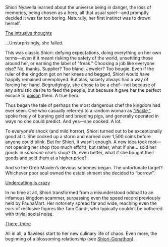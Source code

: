 Shiori Nyavella learned about the universe being in danger, the loss of memories, being chosen as a hero, all that usual spiel—and promptly decided it was far too boring. Naturally, her first instinct was to drown herself.

[The intrusive thoughts](#embed:https://www.youtube.com/live/zCWoxMbOZPk?si=do0y3EhgCYkvoJ2D&t=1080)

...Unsurprisingly, she failed.

This was classic Shiori: defying expectations, doing everything on her own terms—even if it meant risking the safety of the world, unsettling those around her, or earning the label of "freak." Choosing a job like everyone else? No, thanks. Supplier? Too bland. Jeweler? Too bougie. Even if the ruler of the kingdom got on her knees and begged, Shiori would have happily remained unemployed. But alas, society always had a way of forcing her hand. Begrudgingly, she chose to be a chef—not because of any altruistic desire to feed the people, but because it gave her the perfect excuse to [poison](https://www.youtube.com/live/zCWoxMbOZPk?si=XKamh_0_UlRKCyzN&t=1816) them. A true hero.

Thus began the tale of perhaps the most dangerous chef the kingdom had ever seen. One who casually referred to a random woman as ["Pickle,"](https://www.youtube.com/live/zCWoxMbOZPk?si=5acuSuxcDzRRtjdl&t=2667) spoke freely of burying gold and breeding pigs, and generally operated in ways no one could predict. And yes—she cooked. A lot.

To everyone’s shock (and mild horror), Shiori turned out to be exceptionally good at it. She cooked up a storm and earned over 1,500 coins before anyone could blink. But for Shiori, it wasn’t enough. A new idea took root—not opening her shop (too much effort), but rather, what if she... sold her goods in _someone else’s_ shop? Or, even better, what if she bought their goods and sold them at a higher price?

And so the Oreo Maiden’s devious schemes began. The unfortunate target? Whichever poor soul owned the establishment she decided to “borrow”.

[Undercutting is crazy](#embed:https://www.youtube.com/live/zCWoxMbOZPk?si=Y_mj_z_Qpgx2OJKj&t=11795)

In no time at all, Shiori transformed from a misunderstood oddball to an infamous kingdom scammer, surpassing even the speed record previously held by FaunaMart. Her notoriety spread far and wide, reaching even the ears of reclusive figures like Tam Gandr, who typically couldn’t be bothered with trivial social noise.

[There, there](#embed:https://www.youtube.com/live/zCWoxMbOZPk?si=oYopwgLcQ619PkeF&t=13380)

All in all, a flawless start to her new culinary life of chaos. Even more, the beginning of a blossoming relationship (see [Shiori-Gonathon](#edge:gigi-shiori)).
